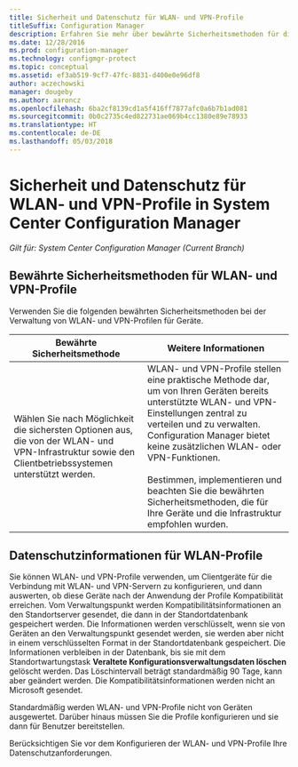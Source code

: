 ```yaml
---
title: Sicherheit und Datenschutz für WLAN- und VPN-Profile
titleSuffix: Configuration Manager
description: Erfahren Sie mehr über bewährte Sicherheitsmethoden für die Verwaltung von WLAN- und VPN-Profilen für Geräte in System Center Configuration Manager.
ms.date: 12/28/2016
ms.prod: configuration-manager
ms.technology: configmgr-protect
ms.topic: conceptual
ms.assetid: ef3ab519-9cf7-47fc-8831-d400e0e96df8
author: aczechowski
manager: dougeby
ms.author: aaroncz
ms.openlocfilehash: 6ba2cf8139cd1a5f416ff7877afc0a6b7b1ad081
ms.sourcegitcommit: 0b0c2735c4ed822731ae069b4cc1380e89e78933
ms.translationtype: HT
ms.contentlocale: de-DE
ms.lasthandoff: 05/03/2018
---
```

# <a name="security-and-privacy-for-wi-fi-and-vpn-profiles-in-system-center-configuration-manager"></a>Sicherheit und Datenschutz für WLAN- und VPN-Profile in System Center Configuration Manager

*Gilt für: System Center Configuration Manager (Current Branch)*

##  <a name="security-best-practices-for-wi-fi--and-vpn-profiles"></a>Bewährte Sicherheitsmethoden für WLAN- und VPN-Profile  
 Verwenden Sie die folgenden bewährten Sicherheitsmethoden bei der Verwaltung von WLAN- und VPN-Profilen für Geräte.  

|Bewährte Sicherheitsmethode|Weitere Informationen|  
|----------------------------|----------------------|  
|Wählen Sie nach Möglichkeit die sichersten Optionen aus, die von der WLAN- und VPN-Infrastruktur sowie den Clientbetriebssystemen unterstützt werden.|WLAN- und VPN-Profile stellen eine praktische Methode dar, um von Ihren Geräten bereits unterstützte WLAN- und VPN-Einstellungen zentral zu verteilen und zu verwalten. Configuration Manager bietet keine zusätzlichen WLAN- oder VPN-Funktionen.<br /><br /> Bestimmen, implementieren und beachten Sie die bewährten Sicherheitsmethoden, die für Ihre Geräte und die Infrastruktur empfohlen wurden.|  

## <a name="privacy-information-for-wi-fi-profiles"></a>Datenschutzinformationen für WLAN-Profile  
 Sie können WLAN- und VPN-Profile verwenden, um Clientgeräte für die Verbindung mit WLAN- und VPN-Servern zu konfigurieren, und dann auswerten, ob diese Geräte nach der Anwendung der Profile Kompatibilität erreichen. Vom Verwaltungspunkt werden Kompatibilitätsinformationen an den Standortserver gesendet, die dann in der Standortdatenbank gespeichert werden. Die Informationen werden verschlüsselt, wenn sie von Geräten an den Verwaltungspunkt gesendet werden, sie werden aber nicht in einem verschlüsselten Format in der Standortdatenbank gespeichert. Die Informationen verbleiben in der Datenbank, bis sie mit dem Standortwartungstask **Veraltete Konfigurationsverwaltungsdaten löschen** gelöscht werden. Das Löschintervall beträgt standardmäßig 90 Tage, kann aber geändert werden. Die Kompatibilitätsinformationen werden nicht an Microsoft gesendet.  

 Standardmäßig werden WLAN- und VPN-Profile nicht von Geräten ausgewertet. Darüber hinaus müssen Sie die Profile konfigurieren und sie dann für Benutzer bereitstellen.  

 Berücksichtigen Sie vor dem Konfigurieren der WLAN- und VPN-Profile Ihre Datenschutzanforderungen.  
